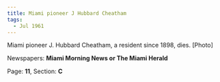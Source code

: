 ```yaml
---  
title: Miami pioneer J Hubbard Cheatham  
tags:  
  - Jul 1961  
---  
```

  
Miami pioneer J. Hubbard Cheatham, a resident since 1898, dies. [Photo]  
  
Newspapers: **Miami Morning News or The Miami Herald**  
  
Page: **11**, Section: **C** 
